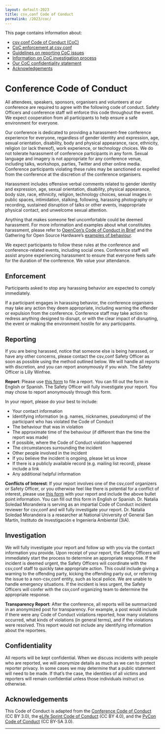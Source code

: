 ```yaml
---
layout: default-2023
title: csv,conf Code of Conduct
permalink: /2023/coc/
---
```


This page contains information about:

* [csv,conf Code of Conduct (CoC)](#conference-code-of-conduct)
* [CoC enforcement at csv,conf](#enforcement)
* [Guidelines on reporting CoC issues](#reporting)
* [Information on CoC investigation process](#investigation)
* [Our CoC confidentiality statement](#confidentiality)
* [Acknowledgements](#acknowledgements)

# Conference Code of Conduct

All attendees, speakers, sponsors, organisers and volunteers at our conference are required to agree with the following code of conduct. Safety Officers and conference staff will enforce this code throughout the event. We expect cooperation from all participants to help ensure a safe environment for everyone.

Our conference is dedicated to providing a harassment-free conference experience for everyone, regardless of gender identity and expression, age, sexual orientation, disability, body and physical appearance, race, ethnicity, religion (or lack thereof), work experience, or technology choices. We do not tolerate harassment of conference participants in any form. Sexual language and imagery is not appropriate for any conference venue, including talks, workshops, parties, Twitter and other online media. Conference participants violating these rules may be sanctioned or expelled from the conference at the discretion of the conference organisers.

Harassment includes offensive verbal comments related to gender identity and expression, age, sexual orientation, disability, physical appearance, body size, race, ethnicity, religion, technology choices, sexual images in public spaces, intimidation, stalking, following, harassing photography or recording, sustained disruption of talks or other events, inappropriate physical contact, and unwelcome sexual attention.

Anything that makes someone feel uncomfortable could be deemed harassment. For more information and examples about what constitutes harassment, please refer to [OpenCon’s Code of Conduct in Brief](https://www.opencon2018.org/code_of_conduct) and the Gathering for Open Source Hardware’s [examples of behaviour](http://openhardware.science/gosh-2017/gosh-code-of-conduct/).

We expect participants to follow these rules at the conference and conference-related events, including social ones. Conference staff will assist anyone experiencing harassment to ensure that everyone feels safe for the duration of the conference. We value your attendance.

## Enforcement

Participants asked to stop any harassing behavior are expected to comply immediately.

If a participant engages in harassing behavior, the conference organisers may take any action they deem appropriate, including warning the offender or expulsion from the conference. Conference staff may take action to redress anything designed to disrupt, or with the clear impact of disrupting, the event or making the environment hostile for any participants.

## Reporting

If you are being harassed, notice that someone else is being harassed, or have any other concerns, please contact the csv,conf Safety Officer as soon as possible using the method outlined below. We will handle all reports with discretion, and you can report anonymously if you wish. The Safety Officer is Lilly Winfree.

**Report**: Please use [this form](https://forms.gle/ADm16np5sxSur7CJ6) to file a report. You can fill out the form in English or Spanish. The Safety Officer will fully investigate your report. You may chose to report anonymously through this form.

In your report, please do your best to include:

- Your contact information
- Identifying information (e.g. names, nicknames, pseudonyms) of the participant who has violated the Code of Conduct
- The behaviour that was in violation
- The approximate time of the behaviour (if different than the time the report was made)
- If possible, where the Code of Conduct violation happened
- The circumstances surrounding the incident
- Other people involved in the incident
- If you believe the incident is ongoing, please let us know
- If there is a publicly available record (e.g. mailing list record), please include a link
- Any additional helpful information

**Conflicts of Interest**: If your report involves one of the csv,conf organizers or Safety Officer, or you otherwise feel like there is potential for a conflict of interest, please use [this form](https://forms.gle/hDwhYVM5Bpi9CmfaA) with your report and include the above bullet point information. You can fill out this form in English or Spanish. Dr. Natalia Soledad Morandeira is serving as an impartial Code of Conduct incident reviewer for csv,conf and will fully investigate your report. Dr. Natalia Soledad Morandeira is a researcher at National University of General San Martín, Instituto de Investigación e Ingeniería Ambiental (3iA).

## Investigation
We will fully investigate your report and follow up with you via the contact information you provide. Upon receipt of your report, the Safety Officers will immediately start the process to determine an appropriate response. If the incident is deemed urgent, the Safety Officers will coordinate with the csv,conf staff to quickly take appropriate action. This could include giving a warning to the offending party, kicking the offending party out, or referring the issue to a non-csv,conf entity, such as local police. We are unable to handle emergency situations. If the incident is less urgent, the Safety Officers will confer with the csv,conf organizing team to determine the appropriate response.

**Transparency Report**: After the conference, all reports will be summarized in an anonymized post for transparency. For example, a post would include if there were any Code of Conduct violations reported, how many violations occurred, what kinds of violations (in general terms), and if the violations were resolved. This report would not include any identifying information about the reportees.

## Confidentiality
All reports will be kept confidential. When we discuss incidents with people who are reported, we will anonymize details as much as we can to protect reporter privacy. In some cases we may determine that a public statement will need to be made. If that’s the case, the identities of all victims and reporters will remain confidential unless those individuals instruct us otherwise.

## Acknowledgements
This Code of Conduct is adapted from the [Conference Code of Conduct](https://confcodeofconduct.com/) (CC BY 3.0), the [eLife Sprint Code of Conduct](https://sprint.elifesciences.org/code-of-conduct/) (CC BY 4.0), and the [PyCon Code of Conduct](https://us.pycon.org/2020/about/code-of-conduct/) (CC BY-SA 3.0).

<hr>
